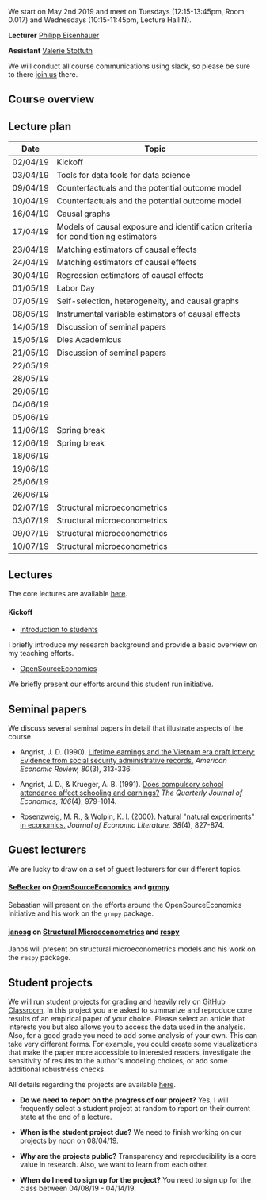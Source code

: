 We start on May 2nd 2019 and meet on Tuesdays (12:15-13:45pm, Room 0.017) and Wednesdays (10:15-11:45pm, Lecture Hall N).

**Lecturer** [Philipp Eisenhauer](https://peisenha.github.io/build/html/index.html)

**Assistant** [Valerie Stottuth](https://github.com/vstottuth)

We will conduct all course communications using slack, so please be sure to  there [join us](https://join.slack.com/t/humancapitalanalysis/shared_invite/enQtNDQ0ODkyODYyODA2LWEyZjdlNWYwYmUyNzlkOWFkNWJkMGI5M2M4ZWUyMThhNWNiMmJhY2ZjY2E4YzE3NGQ5MzcxZTRhN2QxYjgxYWY) there.

## Course overview

## Lecture plan

| Date      | Topic                                                     |
| ----------| --------------------------------------------------------- |
| 02/04/19  | Kickoff                                                   |
| 03/04/19  | Tools for data tools for data science                     |
| 09/04/19  | Counterfactuals and the potential outcome model           |
| 10/04/19  | Counterfactuals and the potential outcome model           |
| 16/04/19  | Causal graphs                                             |
| 17/04/19  | Models of causal exposure and identification criteria for conditioning estimators       |
| 23/04/19  | Matching estimators of causal effects                     |
| 24/04/19  | Matching estimators of causal effects                     |
| 30/04/19  | Regression estimators of causal effects                   |
| 01/05/19  | Labor Day                                                 |
| 07/05/19  | Self-selection, heterogeneity, and causal graphs          |
| 08/05/19  | Instrumental variable estimators of causal effects        |
| 14/05/19  | Discussion of seminal papers                              |
| 15/05/19  | Dies Academicus                                           |
| 21/05/19  | Discussion of seminal papers                              |
| 22/05/19  |                                                           |
| 28/05/19  |                                                           |
| 29/05/19  |                                                           |
| 04/06/19  |                                                           |
| 05/06/19  |                                                           |
| 11/06/19  | Spring break                                              |
| 12/06/19  | Spring break                                              |
| 18/06/19  |                                                           |
| 19/06/19  |                                                           |
| 25/06/19  |                                                           |
| 26/06/19  |                                                           |
| 02/07/19  | Structural microeconometrics                              |
| 03/07/19  | Structural microeconometrics                              |
| 09/07/19  | Structural microeconometrics                              |
| 10/07/19  | Structural microeconometrics                              |

## Lectures

The core lectures are available [here](https://github.com/HumanCapitalAnalysis/microeconometrics/blob/master/README.md).

#### Kickoff

* [Introduction to students](https://github.com/peisenha/intro_to_students/blob/master/dist/eisenhauer-introduction.pdf)

I briefly introduce my research background and provide a basic overview on my teaching efforts.

* [OpenSourceEconomics](https://github.com/OpenSourceEconomics)

We briefly present our efforts around this student run initiative.

## Seminal papers

We discuss several seminal papers in detail that illustrate aspects of the course.

* Angrist, J. D. (1990). [Lifetime earnings and the Vietnam era draft lottery: Evidence from social security administrative records.](https://www.jstor.org/stable/2006669?seq=1#metadata_info_tab_contents) *American Economic Review, 80*(3), 313-336.

* Angrist, J. D., & Krueger, A. B. (1991). [Does  compulsory  school attendance affect schooling and earnings?](https://www.jstor.org/stable/2937954?seq=1#metadata_info_tab_contents) *The Quarterly Journal of Economics, 106*(4), 979-1014.

* Rosenzweig, M. R., & Wolpin, K. I. (2000). [Natural "natural experiments" in economics.](https://www.jstor.org/stable/2698663?seq=1#metadata_info_tab_contents) *Journal of Economic Literature, 38*(4), 827-874.

## Guest lecturers

We are lucky to draw on a set of guest lecturers for our different topics.

#### [SeBecker](https://github.com/sebecker) on [OpenSourceEconomics](https://github.com/OpenSourceEconomics) and [grmpy](https://grmpy.readthedocs.io)

Sebastian will present on the efforts around the OpenSourceEconomics Initiative and his work on the `grmpy` package.

#### [janosg](https://github.com/janosg) on [Structural Microeconometrics](https://en.wikipedia.org/wiki/Structural_estimation) and [respy](http://respy.readthedocs.io)

Janos will present on structural microeconometrics models and his work on the `respy` package.

## Student projects

We will run student projects for grading and heavily rely on [GitHub Classroom](https://classroom.github.com). In this project you are asked to summarize and reproduce core results of an empirical paper of your choice. Please select an article that interests you but also allows you to access the data used in the analysis. Also, for a good grade you need to add some analysis of your own. This can take very different forms. For example, you could create some visualizations that make the paper more accessible to interested readers, investigate the sensitivity of results to the author's modeling choices, or add some additional robustness checks.

All details regarding the projects are available [here](https://github.com/HumanCapitalAnalysis/student-project-template).

* **Do we need to report on the progress of our project?** Yes, I will frequently select a student project at random to report on their current state at the end of a lecture.

* **When is the student project due?** We need to finish working on our projects by noon on 08/04/19.

* **Why are the projects public?** Transparency and reproducibility is a core value in research. Also, we want to learn from each other.

* **When do I need to sign up for the project?** You need to sign up for the class between 04/08/19 - 04/14/19.

